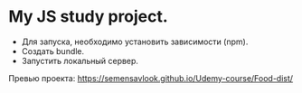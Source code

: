# My JS study project.

 - Для запуска, необходимо установить зависимости (npm). 
 - Создать bundle.
 - Запустить локальный  сервер.

Превью проекта:
https://semensavlook.github.io/Udemy-course/Food-dist/
